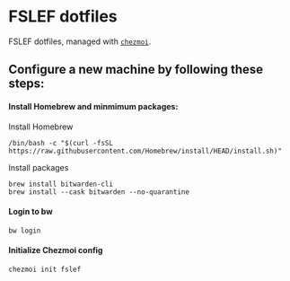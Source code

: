 # FSLEF dotfiles

FSLEF dotfiles, managed with [`chezmoi`](https://github.com/twpayne/chezmoi).

## Configure a new machine by following these steps:

#### Install Homebrew and minmimum packages:

Install Homebrew
``` shell
/bin/bash -c "$(curl -fsSL https://raw.githubusercontent.com/Homebrew/install/HEAD/install.sh)"
```

Install packages
``` shell
brew install bitwarden-cli
brew install --cask bitwarden --no-quarantine
```

#### Login to bw
``` shell
bw login
```

#### Initialize Chezmoi config
```
chezmoi init fslef
```
